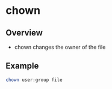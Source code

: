 # chown

## Overview

* chown changes the owner of the file

## Example

```bash
chown user:group file
```

